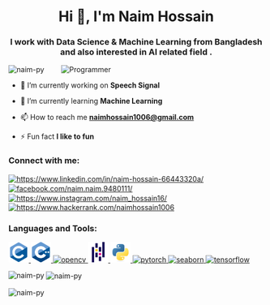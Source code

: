 <h1 align="center">Hi 👋, I'm Naim Hossain</h1>
<h3 align="center">I work with Data Science & Machine Learning from Bangladesh and also interested in AI related field .</h3>

<img align="right" alt="Programmer" width="400" src="https://camo.githubusercontent.com/97d0c0c4209208d8ec9573c7e213e05872a9f59b703868647b559b77af601cc6/68747470733a2f2f692e70696e696d672e636f6d2f6f726967696e616c732f65382f66342f35332f65386634353334363961336563393765636433353464663436356437333931332e676966">

<p align="left"> <img src="https://komarev.com/ghpvc/?username=naim-py&label=Profile%20views&color=0e75b6&style=flat" alt="naim-py" /> </p>

- 🔭 I’m currently working on **Speech Signal**

- 🌱 I’m currently learning **Machine Learning**

- 📫 How to reach me **naimhossain1006@gmail.com**

- ⚡ Fun fact **I like to fun**

<h3 align="left">Connect with me:</h3>
<p align="left">
<a href="https://linkedin.com/in/https://www.linkedin.com/in/naim-hossain-66443320a/" target="blank"><img align="center" src="https://raw.githubusercontent.com/rahuldkjain/github-profile-readme-generator/master/src/images/icons/Social/linked-in-alt.svg" alt="https://www.linkedin.com/in/naim-hossain-66443320a/" height="30" width="40" /></a>
<a href="https://fb.com/facebook.com/naim.naim.9480111/" target="blank"><img align="center" src="https://raw.githubusercontent.com/rahuldkjain/github-profile-readme-generator/master/src/images/icons/Social/facebook.svg" alt="facebook.com/naim.naim.9480111/" height="30" width="40" /></a>
<a href="https://instagram.com/https://www.instagram.com/naim_hossain16/" target="blank"><img align="center" src="https://raw.githubusercontent.com/rahuldkjain/github-profile-readme-generator/master/src/images/icons/Social/instagram.svg" alt="https://www.instagram.com/naim_hossain16/" height="30" width="40" /></a>
<a href="https://www.hackerrank.com/https://www.hackerrank.com/naimhossain1006" target="blank"><img align="center" src="https://raw.githubusercontent.com/rahuldkjain/github-profile-readme-generator/master/src/images/icons/Social/hackerrank.svg" alt="https://www.hackerrank.com/naimhossain1006" height="30" width="40" /></a>
</p>

<h3 align="left">Languages and Tools:</h3>
<p align="left"> <a href="https://www.cprogramming.com/" target="_blank" rel="noreferrer"> <img src="https://raw.githubusercontent.com/devicons/devicon/master/icons/c/c-original.svg" alt="c" width="40" height="40"/> </a> <a href="https://www.w3schools.com/cpp/" target="_blank" rel="noreferrer"> <img src="https://raw.githubusercontent.com/devicons/devicon/master/icons/cplusplus/cplusplus-original.svg" alt="cplusplus" width="40" height="40"/> </a> <a href="https://opencv.org/" target="_blank" rel="noreferrer"> <img src="https://www.vectorlogo.zone/logos/opencv/opencv-icon.svg" alt="opencv" width="40" height="40"/> </a> <a href="https://pandas.pydata.org/" target="_blank" rel="noreferrer"> <img src="https://raw.githubusercontent.com/devicons/devicon/2ae2a900d2f041da66e950e4d48052658d850630/icons/pandas/pandas-original.svg" alt="pandas" width="40" height="40"/> </a> <a href="https://www.python.org" target="_blank" rel="noreferrer"> <img src="https://raw.githubusercontent.com/devicons/devicon/master/icons/python/python-original.svg" alt="python" width="40" height="40"/> </a> <a href="https://pytorch.org/" target="_blank" rel="noreferrer"> <img src="https://www.vectorlogo.zone/logos/pytorch/pytorch-icon.svg" alt="pytorch" width="40" height="40"/> </a> <a href="https://seaborn.pydata.org/" target="_blank" rel="noreferrer"> <img src="https://seaborn.pydata.org/_images/logo-mark-lightbg.svg" alt="seaborn" width="40" height="40"/> </a> <a href="https://www.tensorflow.org" target="_blank" rel="noreferrer"> <img src="https://www.vectorlogo.zone/logos/tensorflow/tensorflow-icon.svg" alt="tensorflow" width="40" height="40"/> </a> </p>

<p><img align="left" src="https://github-readme-stats.vercel.app/api/top-langs?username=naim-py&show_icons=true&locale=en&layout=compact" alt="naim-py" /></p>

<p>&nbsp;<img align="center" src="https://github-readme-stats.vercel.app/api?username=naim-py&show_icons=true&locale=en" alt="naim-py" /></p>

<p><img align="center" src="https://github-readme-streak-stats.herokuapp.com/?user=naim-py&" alt="naim-py" /></p>
